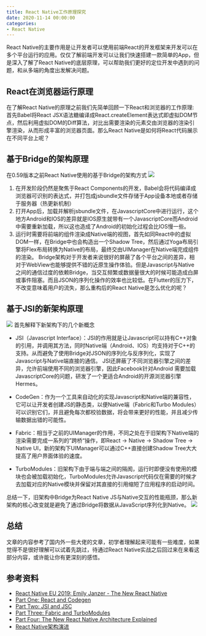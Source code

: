 ```yaml
---
title: React Native工作原理探究
date: 2020-11-14 00:00:00
categories: 
- React Native
---
```


React Native的主要作用是让开发者可以使用前端React的开发框架来开发可以在多个平台运行的应用。仅仅了解前端开发可以让我们快速搭建一款简单的App，但是深入了解了React Native的底层原理，可以帮助我们更好的定位开发中遇到的问题，和从多端的角度出发解决问题。

<!-- more -->

## React在浏览器运行原理

在了解React Native的原理之前我们先简单回顾一下React和浏览器的工作原理:
首先Babel将React JSX语法糖编译成React.createElement表达式即虚拟DOM节点，然后利用虚拟DOM的Diff算法，对比出需要渲染的元素交由浏览器的渲染引擎渲染，从而形成丰富的浏览器页面。那么React Native是如何将React代码展示在不同平台上呢？

## 基于Bridge的架构原理
在0.59版本之前React Native使用的基于Bridge的架构方式
![](../../../images/article/react-native/3.jpg)
1. 在开发阶段仍然是聚焦于React Components的开发，Babel会将代码编译成浏览器可识别的表达式，并打包成jsbundle文件存储于App设备本地或者存储于服务器（热更新机制）
2. 打开App后，加载并解析jsbundle文件，在JavascriptCore中进行运行，这个地方Android和IOS的差异就是IOS原生就带有一个JavascriptCore而Android中需要重新加载，所以这也造成了Android的初始化过程会比IOS慢一些。
3. 运行时需要将前端的组件渲染成Native端的视图，首先如同React中的虚拟DOM一样，在Bridge中也会构造出一个Shadow Tree，然后通过Yoga布局引擎将Flex布局转换为Native的布局，最终交由UIManager在Native端完成组件的渲染。
Bridge架构对于开发者来说很好的屏蔽了各个平台之间的差异，相对于WebView也能够提供不错的近原生操作体验。但是Javascript与Native之间的通信过度的依赖Bridge，当交互频繁或数据量很大的时候可能造成白屏或事件阻塞。而且JSON的序列化操作的效率也比较低。在Flutter的压力下，不改变意味着用户的流失，那么重构后的React Native是怎么优化的呢？

## 基于JSI的新架构原理

![](../../../images/article/react-native/5.jpg)
首先解释下新架构下的几个新概念
- JSI（Javascript Interface）：JSI的作用就是让Javascript可以持有C++对象的引用，并调用其方法，同时Native端（Android、IOS）均支持对于C++的支持。从而避免了使用Bridge对JSON的序列化与反序列化，实现了Javascript与Native端直接的通信。
JSI还屏蔽了不同浏览器引擎之间的差异，允许前端使用不同的浏览器引擎，因此Facebook针对Android 需要加载JavascriptCore的问题，研发了一个更适合Android的开源浏览器引擎Hermes。

- CodeGen：作为一个工具来自动化的实现Javascript和Native端的兼容性，它可以让开发者创建JS的静态类，以便Native端（Fabric和Turbo Modules）可以识别它们，并且避免每次都校验数据，将会带来更好的性能，并且减少传输数据出错的可能性。

- Fabric：相当于之前的UIManager的作用，不同之处在于旧架构下Native端的渲染需要完成一系列的”跨桥“操作，即React -> Native -> Shadow Tree -> Native UI，新的架构下UIManager可以通过C++直接创建Shadow Tree大大提高了用户界面体验的速度。

- TurboModules：旧架构下由于端与端之间的隔阂，运行时即便没有使用的模块也会被加载初始化，TurboModules允许Javascript代码仅在需要的时候才去加载对应的Native模块并保留对其直接的引用缩短了应用程序的启动时间。

总结一下，旧架构中Bridge为React Native JS与Native交互的性能瓶颈，那么新架构的核心改变就是避免了通过Bridge将数据从JavaScript序列化到Native。
![](../../../images/article/react-native/6.jpg)

## 总结
文章的内容参考了国内外一些大佬的文章，初学者理解起来可能有一些难度，如果觉得不是很好理解可以试着先跳过，待通过React Native实战之后回过来在来看这部分内容，或许能让你有更深刻的感悟。

## 参考资料
- [React Native EU 2019: Emily Janzer - The New React Native](https://www.youtube.com/watch?v=52El0EUI6D0)
- [Part One: React and Codegen](https://formidable.com/blog/2019/react-codegen-part-1/)
- [Part Two: JSI and JSC](https://formidable.com/blog/2019/jsi-jsc-part-2/)
- [Part Three: Fabric and TurboModules](https://formidable.com/blog/2019/fabric-turbomodules-part-3/)
- [Part Four: The New React Native Architecture Explained](https://formidable.com/blog/2019/lean-core-part-4/)
- [React Native架构演进](http://www.ayqy.net/blog/react-native-new-architecture/)